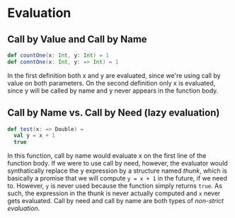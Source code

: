 # Evaluation
## Call by Value and Call by Name
```scala
def countOne(x: Int, y: Int) = 1
def conntOne(x: Int, y: => Int) = 1
```

In the first definition both x and y are evaluated, since we're using call by value on both parameters. On the second definition only x is evaluated, since y will be called by name and y never appears in the function body.

## Call by Name vs. Call by Need (lazy evaluation)
```scala
def test(x: => Double) = 
  val y = x + 1
  true
```

In this function, call by name would evaluate x on the first line of the function body. If we were to use call by need, however, the evaluator would synthatically replace the y expression by a structure named _thunk_, which is basically a promise that we will compute `y = x + 1` in the future, if we need to. However, `y` is never used because the function simply returns `true`. As such, the expression in the thunk is never actually computed and `x` never gets evaluated. Call by need and call by name are both types of _non-strict evaluation_.
